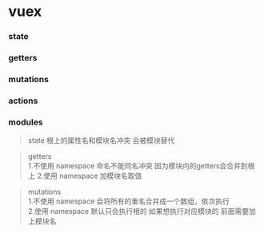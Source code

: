 # vuex

### state
### getters
### mutations
### actions

### modules
> state 根上的属性名和模块名冲突 会被模块替代

> getters  
1.不使用 namespace 命名不能同名冲突 因为模块内的getters会合并到根上
2.使用 namespace 加模块名取值

> mutations  
1.不使用 namespace 会将所有的重名合并成一个数组，依次执行  
2.使用 namespace 默认只会执行根的 如果想执行对应模块的 前面需要加上模块名